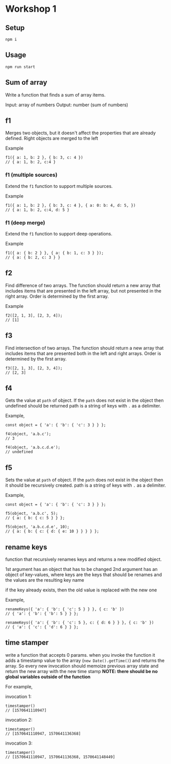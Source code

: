 # Workshop 1

## Setup

`npm i`

## Usage

`npm run start`

## Sum of array

Write a function that finds a sum of array items.

Input: array of numbers
Output: number (sum of numbers)

## f1

Merges two objects, but it doesn't affect the properties that are already defined. Right objects are merged to the left

Example

```
f1({ a: 1, b: 2 }, { b: 3, c: 4 })
// { a: 1, b: 2, c:4 }
```

### f1 (multiple sources)

Extend the `f1` function to support multiple sources.

Example

```
f1({ a: 1, b: 2 }, { b: 3, c: 4 }, { a: 0: b: 4, d: 5, })
// { a: 1, b: 2, c:4, d: 5 }
```

### f1 (deep merge)

Extend the `f1` function to support deep operations.

Example

```
f1({ a: { b: 2 } }, { a: { b: 1, c: 3 } });
// { a: { b: 2, c: 3 } }
```


## f2

Find difference of two arrays. The function should return a new array that includes items that are presented in the left array, but not presented in the right array.
Order is determined by the first array.

Example

```
f2([2, 1, 3], [2, 3, 4]);
// [1]
```

## f3

Find intersection of two arrays.  The function should return a new array that includes items that are presented both in the left and right arrays.
Order is determined by the first array.

```
f3([2, 1, 3], [2, 3, 4]);
// [2, 3]
```


## f4 

Gets the value at `path` of object. If the `path` does not exist in the object then undefined should be returned
path is a string of keys with `.` as a delimiter.

Example,

```
const object = { 'a': { 'b': { 'c': 3 } } };
 
f4(object, 'a.b.c');
// 3

f4(object, 'a.b.c.d.e');
// undefined
```

## f5

Sets the value at `path` of object. If the `path` does not exist in the object then it should be recursively created.
path is a string of keys with `.` as a delimiter.

Example,

```
const object = { 'a': { 'b': { 'c': 3 } } };
 
f5(object, 'a.b.c', 5);
// { a: { b: { c: 5 } } };

f5(object, 'a.b.c.d.e', 10);
// { a: { b: { c: { d: { e: 10 } } } } };
```


## rename keys

function that recursively renames keys and returns a new modified object.

1st argument has an object that has to be changed
2nd argument has an object of key-values, where keys are the keys that should be renames and the values are the resulting key name

if the key already exists, then the old value is replaced with the new one

Example,

```
renameKeys({ 'a': { 'b': { 'c': 5 } } }, { c: 'b' })
// { 'a': { 'b': { 'b': 5 } } };

renameKeys({ 'a': { 'b': { 'c': 5 }, c: { d: 6 } } }, { c: 'b' })
// { 'a': { 'c': { 'd': 6 } } };
```

## time stamper

write a function that accepts 0 params. when you invoke the function it adds a timestamp value to the array (`new Date().getTime()`) and returns the array. So every new invocation should memoize previous array state and return the new array with the new time stamp
__NOTE: there should be no global variables outside of the function__

For example,

invocation 1:

```
timestamper()
// [1570641110947]
```

invocation 2:

```
timestamper()
// [1570641110947, 1570641136368]
```

invocation 3:

```
timestamper()
// [1570641110947, 1570641136368, 1570641148449]
```


